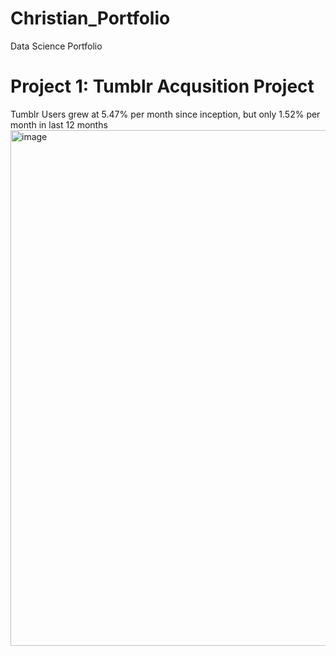 # Christian_Portfolio
Data Science Portfolio

# Project 1: Tumblr Acqusition Project 

Tumblr Users grew at 5.47% per month since inception, but only 1.52% per month in last 12 months
<img width="825" alt="image" src="https://user-images.githubusercontent.com/69988837/183987748-7db49bc3-8382-4264-bc48-bec192209876.png">
